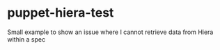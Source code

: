 # puppet-hiera-test
Small example to show an issue where I cannot retrieve data from Hiera within a spec
